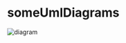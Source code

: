 # someUmlDiagrams

![diagram](http://www.plantuml.com/plantuml/proxy?src=https://github.com/ddanilyuk/OBD2019/blob/master/documents/PlantUmlMarkdown/Diagrams.iuml)
